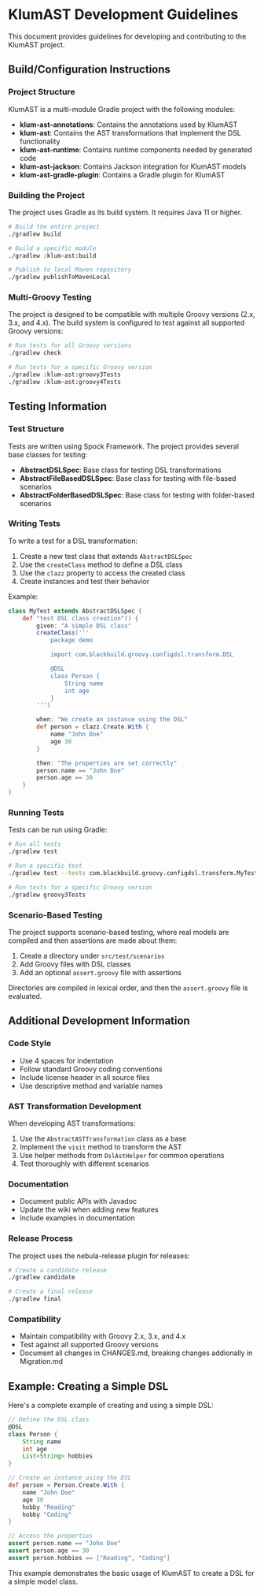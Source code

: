 # KlumAST Development Guidelines

This document provides guidelines for developing and contributing to the KlumAST project.

## Build/Configuration Instructions

### Project Structure

KlumAST is a multi-module Gradle project with the following modules:

- **klum-ast-annotations**: Contains the annotations used by KlumAST
- **klum-ast**: Contains the AST transformations that implement the DSL functionality
- **klum-ast-runtime**: Contains runtime components needed by generated code
- **klum-ast-jackson**: Contains Jackson integration for KlumAST models
- **klum-ast-gradle-plugin**: Contains a Gradle plugin for KlumAST

### Building the Project

The project uses Gradle as its build system. It requires Java 11 or higher.

```bash
# Build the entire project
./gradlew build

# Build a specific module
./gradlew :klum-ast:build

# Publish to local Maven repository
./gradlew publishToMavenLocal
```

### Multi-Groovy Testing

The project is designed to be compatible with multiple Groovy versions (2.x, 3.x, and 4.x). The build system is configured to test against all supported Groovy versions:

```bash
# Run tests for all Groovy versions
./gradlew check

# Run tests for a specific Groovy version
./gradlew :klum-ast:groovy3Tests
./gradlew :klum-ast:groovy4Tests
```

## Testing Information

### Test Structure

Tests are written using Spock Framework. The project provides several base classes for testing:

- **AbstractDSLSpec**: Base class for testing DSL transformations
- **AbstractFileBasedDSLSpec**: Base class for testing with file-based scenarios
- **AbstractFolderBasedDSLSpec**: Base class for testing with folder-based scenarios

### Writing Tests

To write a test for a DSL transformation:

1. Create a new test class that extends `AbstractDSLSpec`
2. Use the `createClass` method to define a DSL class
3. Use the `clazz` property to access the created class
4. Create instances and test their behavior

Example:

```groovy
class MyTest extends AbstractDSLSpec {
    def "test DSL class creation"() {
        given: "A simple DSL class"
        createClass('''
            package demo

            import com.blackbuild.groovy.configdsl.transform.DSL

            @DSL
            class Person {
                String name
                int age
            }
        ''')

        when: "We create an instance using the DSL"
        def person = clazz.Create.With {
            name "John Doe"
            age 30
        }

        then: "The properties are set correctly"
        person.name == "John Doe"
        person.age == 30
    }
}
```

### Running Tests

Tests can be run using Gradle:

```bash
# Run all tests
./gradlew test

# Run a specific test
./gradlew test --tests com.blackbuild.groovy.configdsl.transform.MyTest

# Run tests for a specific Groovy version
./gradlew groovy3Tests
```

### Scenario-Based Testing

The project supports scenario-based testing, where real models are compiled and then assertions are made about them:

1. Create a directory under `src/test/scenarios`
2. Add Groovy files with DSL classes
3. Add an optional `assert.groovy` file with assertions

Directories are compiled in lexical order, and then the `assert.groovy` file is evaluated.

## Additional Development Information

### Code Style

- Use 4 spaces for indentation
- Follow standard Groovy coding conventions
- Include license header in all source files
- Use descriptive method and variable names

### AST Transformation Development

When developing AST transformations:

1. Use the `AbstractASTTransformation` class as a base
2. Implement the `visit` method to transform the AST
3. Use helper methods from `DslAstHelper` for common operations
4. Test thoroughly with different scenarios

### Documentation

- Document public APIs with Javadoc
- Update the wiki when adding new features
- Include examples in documentation

### Release Process

The project uses the nebula-release plugin for releases:

```bash
# Create a candidate release
./gradlew candidate

# Create a final release
./gradlew final
```

### Compatibility

- Maintain compatibility with Groovy 2.x, 3.x, and 4.x
- Test against all supported Groovy versions
- Document all changes in CHANGES.md, breaking changes addionally in Migration.md

## Example: Creating a Simple DSL

Here's a complete example of creating and using a simple DSL:

```groovy
// Define the DSL class
@DSL
class Person {
    String name
    int age
    List<String> hobbies
}

// Create an instance using the DSL
def person = Person.Create.With {
    name "John Doe"
    age 30
    hobby "Reading"
    hobby "Coding"
}

// Access the properties
assert person.name == "John Doe"
assert person.age == 30
assert person.hobbies == ["Reading", "Coding"]
```

This example demonstrates the basic usage of KlumAST to create a DSL for a simple model class.